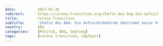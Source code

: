 ```yaml
---
date:          2021-03-26
redirect:      https://corona-transition.org/chefin-des-bag-die-aufsichtsbehorde-ubernimmt-keine-verantwortung-fur-das
title:         Corona Transition
subtitle:      'Chefin des BAG: Die Aufsichtsbehörde übernimmt keine Verantwortung für das Datenleck beim Impfausweis'
country:       ORG
categories:    [Politik, BAG, Impfung]
tags:          [corona transition, impfpass]
---
```

